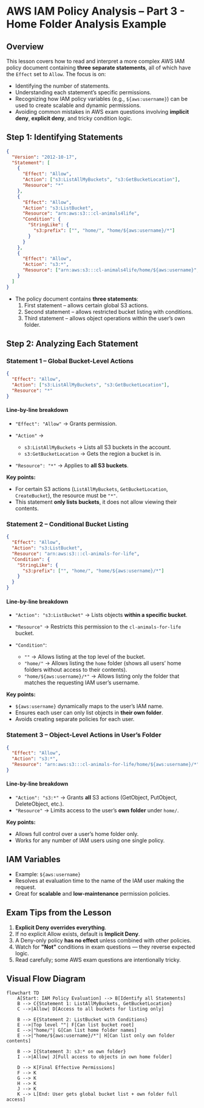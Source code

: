 # AWS IAM Policy Analysis – Part 3 - Home Folder Analysis Example

## Overview

This lesson covers how to read and interpret a more complex AWS IAM policy document containing **three separate statements**, all of which have the `Effect` set to `Allow`. The focus is on:

- Identifying the number of statements.
- Understanding each statement’s specific permissions.
- Recognizing how IAM policy variables (e.g., `${aws:username}`) can be used to create scalable and dynamic permissions.
- Avoiding common mistakes in AWS exam questions involving **implicit deny**, **explicit deny**, and tricky condition logic.

## Step 1: Identifying Statements

```json
{
  "Version": "2012-10-17",
  "Statement": [
    {
      "Effect": "Allow",
      "Action": ["s3:ListAllMyBuckets", "s3:GetBucketLocation"],
      "Resource": "*"
    },
    {
      "Effect": "Allow",
      "Action": "s3:ListBucket",
      "Resource": "arn:aws:s3:::cl-animals4life",
      "Condition": {
        "StringLike": {
          "s3:prefix": ["", "home/", "home/${aws:username}/*"]
        }
      }
    },
    {
      "Effect": "Allow",
      "Action": "s3:*",
      "Resource": ["arn:aws:s3:::cl-animals4life/home/${aws:username}", "arn:aws:s3:::cl-animals4life/home/${aws:username}/*"]
    }
  ]
}
```

- The policy document contains **three statements**:
  1. First statement – allows certain global S3 actions.
  2. Second statement – allows restricted bucket listing with conditions.
  3. Third statement – allows object operations within the user’s own folder.

## Step 2: Analyzing Each Statement

### **Statement 1 – Global Bucket-Level Actions**

```json
{
  "Effect": "Allow",
  "Action": ["s3:ListAllMyBuckets", "s3:GetBucketLocation"],
  "Resource": "*"
}
```

#### **Line-by-line breakdown**

- `"Effect": "Allow"` → Grants permission.
- `"Action"` →

  - `s3:ListAllMyBuckets` → Lists all S3 buckets in the account.
  - `s3:GetBucketLocation` → Gets the region a bucket is in.

- `"Resource": "*"` → Applies to **all S3 buckets**.

**Key points:**

- For certain S3 actions (`ListAllMyBuckets`, `GetBucketLocation`, `CreateBucket`), the resource must be `"*"`.
- This statement **only lists buckets**, it does not allow viewing their contents.

### **Statement 2 – Conditional Bucket Listing**

```json
{
  "Effect": "Allow",
  "Action": "s3:ListBucket",
  "Resource": "arn:aws:s3:::cl-animals-for-life",
  "Condition": {
    "StringLike": {
      "s3:prefix": ["", "home/", "home/${aws:username}/*"]
    }
  }
}
```

#### **Line-by-line breakdown**

- `"Action": "s3:ListBucket"` → Lists objects **within a specific bucket**.
- `"Resource"` → Restricts this permission to the `cl-animals-for-life` bucket.
- `"Condition"`:

  - `""` → Allows listing at the top level of the bucket.
  - `"home/"` → Allows listing the `home` folder (shows all users’ home folders without access to their contents).
  - `"home/${aws:username}/*"` → Allows listing only the folder that matches the requesting IAM user’s username.

**Key points:**

- `${aws:username}` dynamically maps to the user’s IAM name.
- Ensures each user can only list objects in **their own folder**.
- Avoids creating separate policies for each user.

### **Statement 3 – Object-Level Actions in User’s Folder**

```json
{
  "Effect": "Allow",
  "Action": "s3:*",
  "Resource": "arn:aws:s3:::cl-animals-for-life/home/${aws:username}/*"
}
```

#### **Line-by-line breakdown**

- `"Action": "s3:*"` → Grants **all** S3 actions (GetObject, PutObject, DeleteObject, etc.).
- `"Resource"` → Limits access to the user’s **own folder** under `home/`.

**Key points:**

- Allows full control over a user’s home folder only.
- Works for any number of IAM users using one single policy.

## IAM Variables

- Example: `${aws:username}`
- Resolves at evaluation time to the name of the IAM user making the request.
- Great for **scalable** and **low-maintenance** permission policies.

## Exam Tips from the Lesson

1. **Explicit Deny overrides everything**.
2. If no explicit Allow exists, default is **Implicit Deny**.
3. A Deny-only policy **has no effect** unless combined with other policies.
4. Watch for **"Not"** conditions in exam questions — they reverse expected logic.
5. Read carefully; some AWS exam questions are intentionally tricky.

## Visual Flow Diagram

```mermaid
flowchart TD
    A[Start: IAM Policy Evaluation] --> B[Identify all Statements]
    B --> C{Statement 1: ListAllMyBuckets, GetBucketLocation}
    C -->|Allow| D[Access to all buckets for listing only]

    B --> E{Statement 2: ListBucket with Conditions}
    E -->|Top level ""| F[Can list bucket root]
    E -->|"home/"| G[Can list home folder names]
    E -->|"home/${aws:username}/*"| H[Can list only own folder contents]

    B --> I{Statement 3: s3:* on own folder}
    I -->|Allow| J[Full access to objects in own home folder]

    D --> K[Final Effective Permissions]
    F --> K
    G --> K
    H --> K
    J --> K
    K --> L[End: User gets global bucket list + own folder full access]
```
